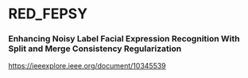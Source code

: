 # RED_FEPSY

### Enhancing Noisy Label Facial Expression Recognition With Split and Merge Consistency Regularization
https://ieeexplore.ieee.org/document/10345539
